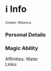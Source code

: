 # ℹ️ Info
<font size=1>Creator: Rebecca </font>
### Personal Details
### Magic Ability
Affinities: Water  
Links: 